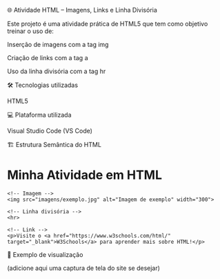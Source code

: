 🌐 Atividade HTML – Imagens, Links e Linha Divisória

Este projeto é uma atividade prática de HTML5 que tem como objetivo treinar o uso de:

Inserção de imagens com a tag img

Criação de links com a tag a

Uso da linha divisória com a tag hr

🛠️ Tecnologias utilizadas

HTML5

💻 Plataforma utilizada

Visual Studio Code (VS Code)

🏗️ Estrutura Semântica do HTML
<!DOCTYPE html>
<html lang="pt-BR">
  <head>
    <meta charset="UTF-8">
    <title>Atividade HTML - Imagens, Links e HR</title>
  </head>
  <body>
    <h1>Minha Atividade em HTML</h1>

    <!-- Imagem -->
    <img src="imagens/exemplo.jpg" alt="Imagem de exemplo" width="300">

    <!-- Linha divisória -->
    <hr>

    <!-- Link -->
    <p>Visite o <a href="https://www.w3schools.com/html/" target="_blank">W3Schools</a> para aprender mais sobre HTML!</p>
  </body>
</html>


📸 Exemplo de visualização

(adicione aqui uma captura de tela do site se desejar)

